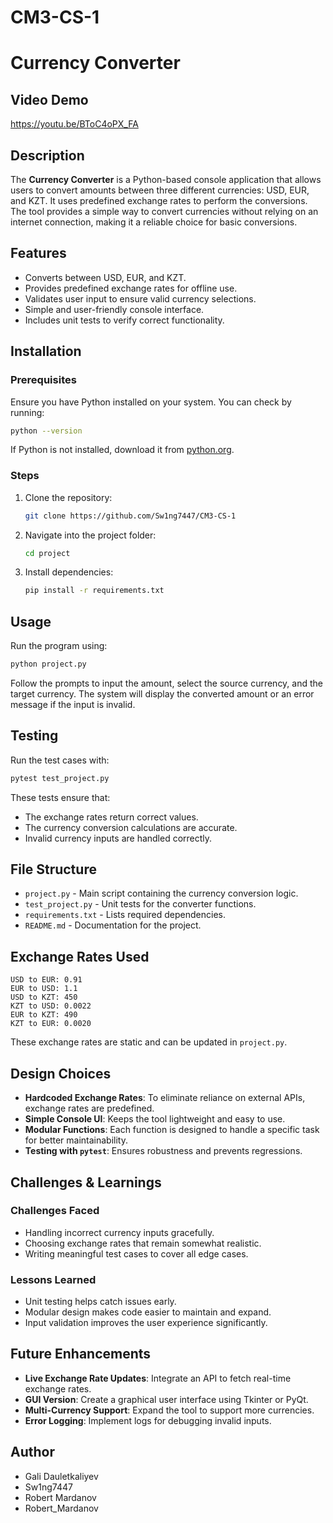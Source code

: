 # CM3-CS-1
# Currency Converter

## Video Demo
https://youtu.be/BToC4oPX_FA

## Description
The **Currency Converter** is a Python-based console application that allows users to convert amounts between three different currencies: USD, EUR, and KZT. It uses predefined exchange rates to perform the conversions. The tool provides a simple way to convert currencies without relying on an internet connection, making it a reliable choice for basic conversions.

## Features
- Converts between USD, EUR, and KZT.
- Provides predefined exchange rates for offline use.
- Validates user input to ensure valid currency selections.
- Simple and user-friendly console interface.
- Includes unit tests to verify correct functionality.

## Installation
### Prerequisites
Ensure you have Python installed on your system. You can check by running:
```bash
python --version
```
If Python is not installed, download it from [python.org](https://www.python.org/).

### Steps
1. Clone the repository:
   ```bash
   git clone https://github.com/Sw1ng7447/CM3-CS-1
   ```
2. Navigate into the project folder:
   ```bash
   cd project
   ```
3. Install dependencies:
   ```bash
   pip install -r requirements.txt
   ```

## Usage
Run the program using:
```bash
python project.py
```
Follow the prompts to input the amount, select the source currency, and the target currency. The system will display the converted amount or an error message if the input is invalid.

## Testing
Run the test cases with:
```bash
pytest test_project.py
```
These tests ensure that:
- The exchange rates return correct values.
- The currency conversion calculations are accurate.
- Invalid currency inputs are handled correctly.

## File Structure
- `project.py` - Main script containing the currency conversion logic.
- `test_project.py` - Unit tests for the converter functions.
- `requirements.txt` - Lists required dependencies.
- `README.md` - Documentation for the project.

## Exchange Rates Used
```
USD to EUR: 0.91
EUR to USD: 1.1
USD to KZT: 450
KZT to USD: 0.0022
EUR to KZT: 490
KZT to EUR: 0.0020
```
These exchange rates are static and can be updated in `project.py`.

## Design Choices
- **Hardcoded Exchange Rates**: To eliminate reliance on external APIs, exchange rates are predefined.
- **Simple Console UI**: Keeps the tool lightweight and easy to use.
- **Modular Functions**: Each function is designed to handle a specific task for better maintainability.
- **Testing with `pytest`**: Ensures robustness and prevents regressions.

## Challenges & Learnings
### Challenges Faced
- Handling incorrect currency inputs gracefully.
- Choosing exchange rates that remain somewhat realistic.
- Writing meaningful test cases to cover all edge cases.

### Lessons Learned
- Unit testing helps catch issues early.
- Modular design makes code easier to maintain and expand.
- Input validation improves the user experience significantly.

## Future Enhancements
- **Live Exchange Rate Updates**: Integrate an API to fetch real-time exchange rates.
- **GUI Version**: Create a graphical user interface using Tkinter or PyQt.
- **Multi-Currency Support**: Expand the tool to support more currencies.
- **Error Logging**: Implement logs for debugging invalid inputs.

## Author
- Gali Dauletkaliyev
- Sw1ng7447
- Robert Mardanov
- Robert_Mardanov
